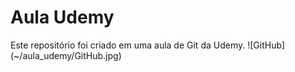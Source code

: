# Aula Udemy
Este repositório foi criado em uma aula de Git da Udemy.
![GitHub]
(~/aula_udemy/GitHub.jpg)
